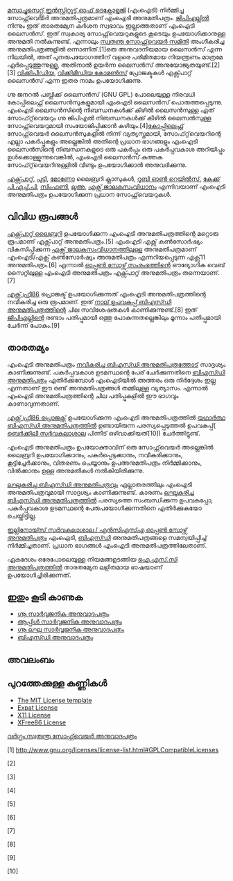 [മസാച്ചുസെറ്റ്സ് ഇൻസ്റ്റിറ്റൂട്ട് ഓഫ് ടെക്നോളജി](മസാച്ചുസെറ്റ്സ്_ഇൻസ്റ്റിറ്റൂട്ട്_ഓഫ്_ടെക്നോളജി "wikilink") (എംഐടി) നിർമ്മിച്ച സോഫ്റ്റ്‌വെയർ അനുമതിപ്പത്രമാണ് എംഐടി അനുമതിപത്രം. [ജിപിഎല്ലിൽ](ജിപിഎൽ "wikilink") നിന്നും ഇത് താരതമ്യേന കർശന സ്വഭാവം ഇല്ലാത്തതാണ് എംഐടി ലൈസൻസ്. ഇത് സ്വകാര്യ സോഫ്റ്റ്‌വെയറുകളുടെ കൂടെയും ഉപയോഗിക്കാനുള്ള അനുമതി നൽകുന്നുണ്ട്. എന്നാലും [സ്വതന്ത്ര സോഫ്റ്റ്‌വെയർ സമിതി](സ്വതന്ത്ര_സോഫ്റ്റ്‌വെയർ_സമിതി "wikilink") അംഗീകരിച്ച അനുമതിപത്രങ്ങളിൽ ഒന്നാണിത്.[1]ഒരു അനുവദനീയമായ ലൈസൻസ് എന്ന നിലയിൽ, അത് പുനരുപയോഗത്തിന് വളരെ പരിമിതമായ നിയന്ത്രണം മാത്രമേ ഏർപ്പെടുത്തുന്നുള്ളൂ, അതിനാൽ ഉയർന്ന ലൈസൻസ് അനുയോജ്യതയുണ്ട്.[2][3] [വിക്കിപീഡിയ](വിക്കിപീഡിയ "wikilink"), [വിക്കിമീഡിയ കോമൺസ്](വിക്കിമീഡിയ_കോമൺസ് "wikilink") പ്രോജക്ടുകൾ എക്സ്പാറ്റ് ലൈസൻസ് എന്ന ഇതര നാമം ഉപയോഗിക്കുന്നു.

ഗ്നു ജനറൽ പബ്ലിക്ക് ലൈസൻസ് (GNU GPL) പോലെയുള്ള നിരവധി കോപ്പിലെഫ്റ്റ് ലൈസൻസുകളുമായി എംഐടി ലൈസൻസ് പൊരുത്തപ്പെടുന്നു. എം‌ഐ‌ടി ലൈസൻസിന്റെ നിബന്ധനകൾക്ക് കീഴിൽ ലൈസൻസുള്ള ഏത് സോഫ്‌റ്റ്‌വെയറും ഗ്നു ജിപിഎൽ നിബന്ധനകൾക്ക് കീഴിൽ ലൈസൻസുള്ള സോഫ്റ്റ്‌വെയറുമായി സംയോജിപ്പിക്കാൻ കഴിയും.[4][കോപ്പിലെഫ്റ്റ്](പകർപ്പുപേക്ഷ "wikilink") സോഫ്റ്റ്‌വെയർ ലൈസൻസുകളിൽ നിന്ന് വ്യത്യസ്തമായി, സോഫ്‌റ്റ്‌വെയറിന്റെ എല്ലാ പകർപ്പുകളും അല്ലെങ്കിൽ അതിന്റെ പ്രധാന ഭാഗങ്ങളും എംഐടി ലൈസൻസിന്റെ നിബന്ധനകളുടെ ഒരു പകർപ്പും ഒരു പകർപ്പവകാശ അറിയിപ്പും ഉൾക്കൊള്ളുന്നുവെങ്കിൽ, എംഐടി ലൈസൻസ് കുത്തക സോഫ്‌റ്റ്‌വെയറിനുള്ളിൽ വീണ്ടും ഉപയോഗിക്കാൻ അനുവദിക്കുന്നു.

[എക്സ്പാറ്റ്](എക്സ്പാറ്റ് "wikilink"), [പുട്ടി](പുട്ടി "wikilink"), [മോണോ](മോണോ "wikilink") ലൈബ്രറി ക്ലാസുകൾ, [റൂബി ഓൺ റെയിൽസ്](റൂബി_ഓൺ_റെയിൽസ് "wikilink"), [കേക്ക് പി.എച്ച്.പി](കേക്ക്_പി.എച്ച്.പി "wikilink"), [സിംഫണി](സിംഫണി "wikilink"), [ലൂഅ](ലൂഅ_(പ്രോഗ്രാമിംഗ്_ഭാഷ) "wikilink"), [എക്സ് ജാലകസംവിധാനം](എക്സ്_ജാലകസംവിധാനം "wikilink") എന്നിവയാണ് എംഐടി അനുമതിപത്രം ഉപയോഗിക്കുന്ന പ്രധാന സോഫ്റ്റ്‌വെയറുകൾ.

## വിവിധ രൂപങ്ങൾ

[എക്സ്പാറ്റ് ലൈബ്രറി](എക്സ്പാറ്റ്_ലൈബ്രറി "wikilink") ഉപയോഗിക്കുന്ന എംഐടി അനുമതിപത്രത്തിന്റെ മറ്റൊരു രൂപമാണ് എക്സ്പാറ്റ് അനുമതിപത്രം.[5] എംഐടി എക്സ് കൺസോർഷ്യം വികസിപ്പിക്കുന്ന [എക്സ് ജാലകസംവിധാനത്തിലുള്ള](എക്സ്_ജാലകസംവിധാനം "wikilink") അനുമതിപത്രമാണ് എംഐടി/എക്സ് കൺസോർഷ്യം അനുമതിപത്രം എന്നറിയപ്പെടുന്ന എക്സ്11 അനുമതിപത്രം.[6] എന്നാൽ [ഓപ്പൺ സോഴ്സ് സംരംഭത്തിന്റെ](ഓപ്പൺ_സോഴ്സ്_സംരംഭം "wikilink") ഔദ്യോഗിക വെബ് സൈറ്റിലുള്ള എംഐടി അനുമതിപത്രം എക്സ്പാറ്റ് അനുമതിപത്രം തന്നെയാണ്.[7]

[എക്സ് ഫ്രീ86](എക്സ്_ഫ്രീ86 "wikilink") പ്രൊജക്ട് ഉപയോഗിക്കുന്നത് എംഐടി അനുമതിപത്രത്തിന്റെ നവീകരിച്ച ഒരു രൂപമാണ്. ഇത് [നാല് ഉപവകുപ്പ് ബിഎസ്ഡി അനുമതിപത്രത്തിന്റെ](ബിഎസ്ഡി_അനുമതിപത്രം "wikilink") ചില സവിശേഷതകൾ കാണിക്കുന്നുണ്ട്.[8] ഇത് [ജിപിഎല്ലിന്റെ](ജിപിഎൽ "wikilink") രണ്ടാം പതിപ്പുമായി ഒത്തു പോകുന്നതല്ലെങ്കിലും മൂന്നാം പതിപ്പുമായി ചേർന്ന് പോകും.[9]

## താരതമ്യം

എംഐടി അനുമതിപത്രം [നവീകരിച്ച ബിഎസ്ഡി അനുമതിപത്രത്തോട്](ബിഎസ്ഡി_അനുമതിപത്രം "wikilink") സാദൃശ്യം കാണിക്കുന്നുണ്ട്. പകർപ്പവകാശ ഉടമസ്ഥന്റെ പേര് ചേർക്കുന്നതിനെ [ബിഎസ്ഡി അനുമതിപത്രം](ബിഎസ്ഡി_അനുമതിപത്രം "wikilink") എതിർക്കുമ്പോൾ എംഐടിയിൽ അത്തരം ഒരു നിർദ്ദേശം ഇല്ല എന്നതാണ് ഈ രണ്ട് അനുമതിപത്രങ്ങൾ തമ്മിലുള്ള വ്യത്യാസം. എന്നാൽ എംഐടി അനുമതിപത്രത്തിന്റെ ചില പതിപ്പുകളിൽ ഈ ഭാഗവും കാണാവുന്നതാണ്.

[എക്സ് ഫ്രീ86 പ്രൊജക്റ്റ്](എക്സ്_ഫ്രീ86_പ്രൊജക്റ്റ് "wikilink") ഉപയോഗിക്കുന്ന എംഐടി അനുമതിപത്രത്തിൽ [യഥാർത്ഥ ബിഎസ്ഡി അനുമതിപത്രത്തിൽ](ബിഎസ്ഡി_അനുമതിപത്രം "wikilink") ഉണ്ടായിരുന്ന പരസ്യപ്പെടുത്തൽ ഉപവകുപ്പ്( [ബെർക്കിലീ സർവകലാശാല](ബെർക്കിലീ_സർവകലാശാല "wikilink") പിന്നീട് ഒഴിവാക്കിയത്[10]) ചേർത്തിട്ടുണ്ട്.

എംഐടി അനുമതിപത്രം ഉപയോക്താവിന് ഒരു സോഫ്റ്റ്‌വെയർ അല്ലെങ്കിൽ ലൈബ്രറി ഉപയോഗിക്കാനും, പകർപ്പെടുക്കാനും, നവീകരിക്കാനും, കൂട്ടിച്ചേർക്കാനും, വിതരണം ചെയ്യാനും ഉപഅനുമതിപത്രം നിർമ്മിക്കാനും, വിൽക്കാനും ഉള്ള അനുമതികൾ നൽകിയിരിക്കുന്നു.

[ലഘൂകരിച്ച ബിഎസ്ഡി അനുമതിപത്രവും](ബിഎസ്ഡി_അനുമതിപത്രം "wikilink") എല്ലാതരത്തിലും എംഐടി അനുമതിപത്രവുമായി സാദൃശ്യം കാണിക്കുന്നുണ്ട്. കാരണം [ലഘൂകരിച്ച ബിഎസ്ഡി അനുമതിപത്രത്തിൽ](ബിഎസ്ഡി_അനുമതിപത്രം "wikilink") പരസ്യത്തെ സംബന്ധിക്കുന്ന ഉപവകുപ്പോ, പകർപ്പവകാശ ഉടമസ്ഥന്റെ പേരുപയോഗിക്കുന്നതിനെ എതിർക്കുകയോ ചെയ്തിട്ടില്ല.

[ഇല്ലിനോയ്സ് സർവകലാശാല / എൻസിഎസ്എ ഓപ്പൺ സോഴ്സ് അനുമതിപത്രം](ഇല്ലിനോയ്സ്_സർവകലാശാല_/_എൻസിഎസ്എ_ഓപ്പൺ_സോഴ്സ്_അനുമതിപത്രം "wikilink") എംഐടി, [ബിഎസ്ഡി](ബിഎസ്ഡി_അനുമതിപത്രം "wikilink") അനുമതിപത്രങ്ങളെ സമന്വയിപ്പിച്ച് നിർമ്മിച്ചതാണ്. പ്രധാന ഭാഗങ്ങൾ എംഐടി അനുമതിപത്രത്തിലേതാണ്.

ഏകദേശം ഒരേപോലെയുള്ള നിയമങ്ങളടങ്ങിയ [ഐ.എസ്.സി അനുമതിപത്രത്തിൽ](ഐ.എസ്.സി_അനുമതിപത്രം "wikilink") താരതമ്യേന ലളിതമായ ഭാഷയാണ് ഉപയോഗിച്ചിരിക്കുന്നത്.

## ഇതും കൂടി കാണുക

-   [ഗ്നൂ സാർവ്വജനിക അനുവാദപത്രം](ഗ്നൂ_സാർവ്വജനിക_അനുവാദപത്രം "wikilink")
-   [ആപ്പിൾ സാർവ്വജനിക അനുവാദപത്രം](ആപ്പിൾ_സാർവ്വജനിക_അനുവാദപത്രം "wikilink")
-   [ഗ്നൂ ലഘു സാർവ്വജനിക അനുവാദപത്രം](ഗ്നൂ_ലഘു_സാർവ്വജനിക_അനുവാദപത്രം "wikilink")
-   [ബിഎസ്ഡി അനുവാദപത്രം](ബിഎസ്ഡി_അനുവാദപത്രം "wikilink")

## അവലംബം

<references/>

## പുറത്തേക്കുള്ള കണ്ണികൾ

-   [The MIT License template](http://www.opensource.org/licenses/MIT)
-   [Expat License](http://www.jclark.com/xml/copying.txt)
-   [X11 License](http://www.xfree86.org/3.3.6/COPYRIGHT2.html#3)
-   [XFree86 License](http://www.xfree86.org/current/LICENSE4.html#6)

[വർഗ്ഗം:സ്വതന്ത്ര സോഫ്റ്റ്‌വെയർ അനുവാദപത്രം](വർഗ്ഗം:സ്വതന്ത്ര_സോഫ്റ്റ്‌വെയർ_അനുവാദപത്രം "wikilink")

[1] <http://www.gnu.org/licenses/license-list.html#GPLCompatibleLicenses>

[2]

[3]

[4]

[5]

[6]

[7]

[8]

[9]

[10]
